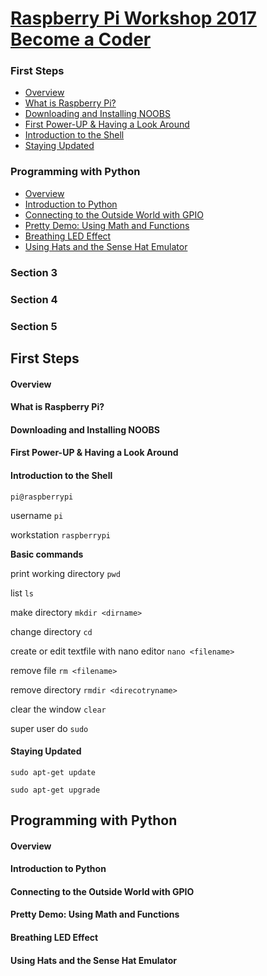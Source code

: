 
[Raspberry Pi Workshop 2017 Become a Coder](https://www.udemy.com/raspberry-pi-workshop-become-a-coder-maker-inventor/learn/v4/overview)
======

### First Steps
  * <a href='#1'>Overview</a>
  * <a href='#2'>What is Raspberry Pi?</a>
  * <a href='#3'>Downloading and Installing NOOBS</a>
  * <a href='#4'>First Power-UP & Having a Look Around</a>
  * <a href='#5'>Introduction to the Shell</a>
  * <a href='#6'>Staying Updated</a>

### Programming with Python
  * <a href='#7'>Overview</a>
  * <a href='#8'>Introduction to Python</a>
  * <a href='#9'>Connecting to the Outside World with GPIO</a>
  * <a href='#10'>Pretty Demo: Using Math and Functions</a>
  * <a href='#11'>Breathing LED Effect</a>
  * <a href='#12'>Using Hats and the Sense Hat Emulator</a>

### Section 3

### Section 4

### Section 5

First Steps
------

#### <h4 id='1'>Overview</h4>

#### <h4 id='2'>What is Raspberry Pi?</h4>

#### <h4 id='3'>Downloading and Installing NOOBS</h4>

#### <h4 id='4'>First Power-UP & Having a Look Around</h4>

#### <h4 id='5'>Introduction to the Shell</h4>

```
pi@raspberrypi
```

username ```pi```

workstation ```raspberrypi```

**Basic commands**

print working directory ```pwd```

list ```ls```

make directory ```mkdir <dirname>```

change directory ```cd```

create or edit textfile with nano editor ```nano <filename>```

remove file ```rm <filename>```

remove directory ```rmdir <direcotryname>```

clear the window ```clear```

super user do ```sudo```

#### <h4 id='6'>Staying Updated</h4>

```
sudo apt-get update
```

```
sudo apt-get upgrade
```

Programming with Python
------

#### <h4 id='7'>Overview</h4>

#### <h4 id='8'>Introduction to Python</h4>

#### <h4 id='9'>Connecting to the Outside World with GPIO</h4>

#### <h4 id='10'>Pretty Demo: Using Math and Functions</h4>

#### <h4 id='11'>Breathing LED Effect</h4>

#### <h4 id='12'>Using Hats and the Sense Hat Emulator</h4>


